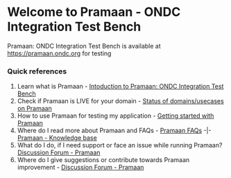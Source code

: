 # Welcome to Pramaan - ONDC Integration Test Bench
Pramaan: ONDC Integration Test Bench is available at https://pramaan.ondc.org for testing

### Quick references 
01. Learn what is Pramaan - [Intoduction to Pramaan: ONDC Integration Test Bench](https://github.com/ONDC-Official/pramaan/blob/master/introduction.md)
02. Check if Pramaan is LIVE for your domain - [Status of domains/usecases on Pramaan](https://github.com/ONDC-Official/pramaan/wiki/Domain-Status-on-Pramaan)
03. How to use Pramaan for testing my application - [Getting started with Pramaan]()
04. Where do I read more about Pramaan and FAQs - [Pramaan FAQs](https://github.com/ONDC-Official/pramaan/wiki/FAQs-Pramaan) -|- [Pramaan - Knowledge base]()
05. What do I do, if I need support or face an issue while running Pramaan? [Discussion Forum - Pramaan]()
06. Where do I give suggestions or contribute towards Pramaan improvement - [Discussion Forum - Pramaan]() 
